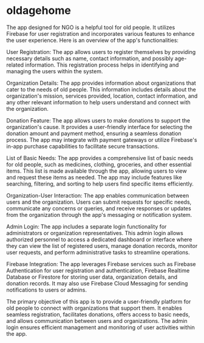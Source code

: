 # oldagehome
The app designed for NGO is a helpful tool for old people. It utilizes Firebase for user registration and incorporates various features to enhance the user experience. Here is an overview of the app's functionalities:

  User Registration: The app allows users to register themselves by providing necessary details such as name, contact information, and possibly age-related information. This registration process helps in identifying and managing the users within the system.

  Organization Details: The app provides information about organizations that cater to the needs of old people. This information includes details about the organization's mission, services provided, location, contact information, and any other relevant information to help users understand and connect with the organization.

  Donation Feature: The app allows users to make donations to support the organization's cause. It provides a user-friendly interface for selecting the donation amount and payment method, ensuring a seamless donation process. The app may integrate with payment gateways or utilize Firebase's in-app purchase capabilities to facilitate secure transactions.

  List of Basic Needs: The app provides a comprehensive list of basic needs for old people, such as medicines, clothing, groceries, and other essential items. This list is made available through the app, allowing users to view and request these items as needed. The app may include features like searching, filtering, and sorting to help users find specific items efficiently.

  Organization-User Interaction: The app enables communication between users and the organization. Users can submit requests for specific needs, communicate any concerns or queries, and receive responses or updates from the organization through the app's messaging or notification system.

  Admin Login: The app includes a separate login functionality for administrators or organization representatives. This admin login allows authorized personnel to access a dedicated dashboard or interface where they can view the list of registered users, manage donation records, monitor user requests, and perform administrative tasks to streamline operations.

  Firebase Integration: The app leverages Firebase services such as Firebase Authentication for user registration and authentication, Firebase Realtime Database or Firestore for storing user data, organization details, and donation records. It may also use Firebase Cloud Messaging for sending notifications to users or admins.

The primary objective of this app is to provide a user-friendly platform for old people to connect with organizations that support them. It enables seamless registration, facilitates donations, offers access to basic needs, and allows communication between users and organizations. The admin login ensures efficient management and monitoring of user activities within the app.
